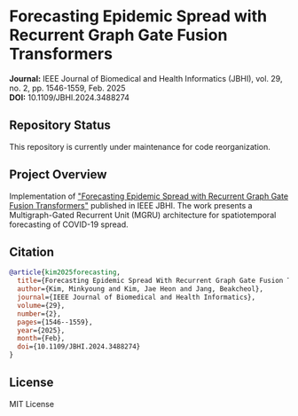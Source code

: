 # Forecasting Epidemic Spread with Recurrent Graph Gate Fusion Transformers

**Journal:** IEEE Journal of Biomedical and Health Informatics (JBHI), vol. 29, no. 2, pp. 1546-1559, Feb. 2025  
**DOI:** 10.1109/JBHI.2024.3488274

## Repository Status

This repository is currently under maintenance for code reorganization.

## Project Overview

Implementation of ["Forecasting Epidemic Spread with Recurrent Graph Gate Fusion Transformers"](https://ieeexplore.ieee.org/document/10738276) published in IEEE JBHI. The work presents a Multigraph-Gated Recurrent Unit (MGRU) architecture for spatiotemporal forecasting of COVID-19 spread.


## Citation

```bibtex
@article{kim2025forecasting,
  title={Forecasting Epidemic Spread With Recurrent Graph Gate Fusion Transformers},
  author={Kim, Minkyoung and Kim, Jae Heon and Jang, Beakcheol},
  journal={IEEE Journal of Biomedical and Health Informatics},
  volume={29},
  number={2},
  pages={1546--1559},
  year={2025},
  month={Feb},
  doi={10.1109/JBHI.2024.3488274}
}
```

## License

MIT License 
